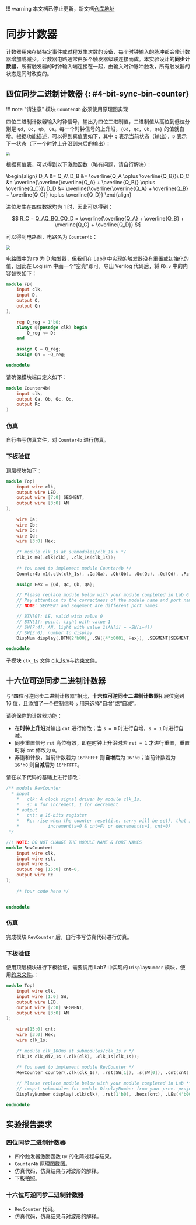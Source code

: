 !!! warning 
    本文档已停止更新，新文档[仓库地址](https://github.com/Guahao31/2024_DD)

# 同步计数器

计数器用来存储特定事件或过程发生次数的设备，每个时钟输入的脉冲都会使计数器增加或减少。计数器电路通常由多个触发器级联连接而成。本实验设计的**同步计数器**，所有触发器的时钟输入端连接在一起，由输入时钟脉冲触发，所有触发器的状态是同时改变的。

## 四位同步二进制计数器 {: #4-bit-sync-bin-counter}

!!! note "请注意"
    模块 `Counter4b` 必须使用原理图实现

四位二进制计数器输入时钟信号，输出为四位二进制值，二进制值从高位到低位分别是 `Qd, Qc, Qb, Qa`。每一个时钟信号的上升沿，`{Qd, Qc, Qb, Qa}` 的值就自增。根据功能描述，可以得到真值表如下，其中 `Q` 表示当前状态（输出），`D` 表示下一状态（下一个时钟上升沿到来后的输出）：

<img src="../pic/truth_table.png" style="zoom:60%">

根据真值表，可以得到以下激励函数（略有问题，请自行解决）：

\begin{align}
    D_A &= Q_A\\
    D_B &= \overline{Q_A \oplus \overline{Q_B}}\\
    D_C &= \overline{\overline{\overline{Q_A} + \overline{Q_B}} \oplus \overline{Q_C}}\\
    D_D &= \overline{\overline{\overline{Q_A} + \overline{Q_B} + \overline{Q_C}} \oplus \overline{Q_D}}
\end{align}

进位发生在四位数据均为 1 时，因此可以得到：

$$
R_C = Q_AQ_BQ_CQ_D = \overline{\overline{Q_A} + \overline{Q_B} + \overline{Q_C} + \overline{Q_D}}
$$

可以得到电路图，电路名为 `Counter4b`：

<img src="../pic/circuit_counter4b.png" style="zoom:70%">

电路图中的 `FD` 为 D 触发器，但我们在 Lab9 中实现的触发器没有重置或初始化的值，因此在 Logisim 中画一个“空壳”即可，导出 Verilog 代码后，将 `FD.v` 中的内容替换如下：

```verilog linenums="1"
module FD(
    input clk,
    input D,
    output Q,
    output Qn
);

    reg Q_reg = 1'b0;
    always @(posedge clk) begin
        Q_reg <= D;    
    end
    
    assign Q = Q_reg;
    assign Qn = ~Q_reg;

endmodule
```

请确保模块端口定义如下：

```verilog
module Counter4b(
    input clk,
    output Qa, Qb, Qc, Qd,
    output Rc
)
```

### 仿真

自行书写仿真文件，对 `Counter4b` 进行仿真。

### 下板验证

顶层模块如下：

```verilog linenums="1"
module Top( 
	input wire clk,
	output wire LED,
	output wire [7:0] SEGMENT,
	output wire [3:0] AN
);
	 
	wire Qa;
	wire Qb;
	wire Qc;
	wire Qd;
	wire [3:0] Hex;
	
	/* module clk_1s at submodules/clk_1s.v */
	clk_1s m0(.clk(clk), .clk_1s(clk_1s));
	
	/* You need to implement module Counter4b */
	Counter4b m1(.clk(clk_1s), .Qa(Qa), .Qb(Qb), .Qc(Qc), .Qd(Qd), .Rc(LED));

	assign Hex = {Qd, Qc, Qb, Qa};

	// Please replace module below with your module completed in Lab 6
	// Pay attention to the correctness of the module name and port name
	// NOTE: SEGMENT and Segement are different port names

	// BTN[0]: LE, valid with value 0
	// BTN[1]: point, light with value 1
	// SW[7:4]: AN, light with value 1(AN[i] = ~SW[i+4])
	// SW[3:0]: number to display
	DispNum display(.BTN(2'b00), .SW({4'b0001, Hex}), .SEGMENT(SEGMENT), .AN(AN));

endmodule
```

子模块 `clk_1s` 文件 [clk_1s.v](../attachment/clk_1s.v)与[约束文件](../attachment/constraints_labA_part1.xdc)。

## 十六位可逆同步二进制计数器

与“四位可逆同步二进制计数器”相比，**十六位可逆同步二进制计数器**拓展位宽到 16 位，且添加了一个控制信号 `s` 用来选择“自增”或“自减”。

请确保你的计数器功能：

* 在**时钟上升沿**对输出 `cnt` 进行修改；当 `s = 0` 时进行自增，`s = 1` 时进行自减。
* 同步重置信号 `rst` 高位有效，即在时钟上升沿时若 `rst = 1` 才进行重置，重置时将 `cnt` 修改为 `0`。
* 非饱和计数，当前计数若为 `16'hFFFF` 则**自增**后为 `16'h0`；当前计数若为 `16'h0` 则**自减**后为 `16'hFFFF`。

请在以下代码的基础上进行修改：

```verilog linenums="1"
/** module RevCounter
  * input
	* 	clk: A clock signal driven by module clk_1s.
	*	s: 0 for increment, 1 for decrement
	* output
	* 	cnt: a 16-bits register
	* 	Rc: rise when the counter reset(i.e. carry will be set), that is, Rc becomes 1 when
	* 			increment(s=0 & cnt=F) or decrement(s=1, cnt=0)
 */

//! NOTE: DO NOT CHANGE THE MODULE NAME & PORT NAMES
module RevCounter( 
	input wire clk,
	input wire rst,
	input wire s,
	output reg [15:0] cnt=0,
	output wire Rc
);
	 
	/* Your code here */


endmodule
```

### 仿真

完成模块 `RevCounter` 后，自行书写仿真代码进行仿真。

### 下板验证

使用顶层模块进行下板验证，需要调用 Lab7 中实现的 `DisplayNumber` 模块，使用[约束文件](../attachment/constraints_labA_part2.xdc)。：

```verilog linenums="1"
module Top( 
	input wire clk,
	input wire [1:0] SW,
	output wire LED,
	output wire [7:0] SEGMENT,
	output wire [3:0] AN
);
	 
	wire[15:0] cnt;
	wire [3:0] Hex;
	wire clk_1s;
	
	/* module clk_100ms at submodules/clk_1s.v */
	clk_1s clk_div_1s (.clk(clk), .clk_1s(clk_1s));
	
	/* You need to implement module RevCounter */
	RevCounter counter(.clk(clk_1s), .rst(SW[1]), .s(SW[0]), .cnt(cnt), .Rc(LED));

	// Please replace module below with your module completed in Lab **7**
	// imoprt submodules for module DisplayNumber from your prev. project
	DisplayNumber display(.clk(clk), .rst(1'b0), .hexs(cnt), .LEs(4'b0000), .points(4'b0000), .AN(AN), .SEGMENT(SEGMENT));

endmodule
```

## 实验报告要求

### 四位同步二进制计数器

* 四个触发器激励函数 `Qx` 的化简过程与结果。
* `Counter4b` 原理图截图。
* 仿真代码，仿真结果与对波形的解释。
* 下板拍照。

### 十六位可逆同步二进制计数器

* `RevCounter` 代码。
* 仿真代码，仿真结果与对波形的解释。